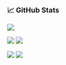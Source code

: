 ### 📈 GitHub Stats

![](https://github-profile-summary-cards.vercel.app/api/cards/profile-details?username=winsphinx&theme=transparent)

![](https://github-profile-summary-cards.vercel.app/api/cards/repos-per-language?username=winsphinx&theme=transparent)
![](https://github-profile-summary-cards.vercel.app/api/cards/most-commit-language?username=winsphinx&theme=transparent)

![](https://github-profile-summary-cards.vercel.app/api/cards/stats?username=winsphinx&theme=transparent)
![](https://github-profile-summary-cards.vercel.app/api/cards/productive-time?username=winsphinx&theme=transparent&utcOffset=8)
